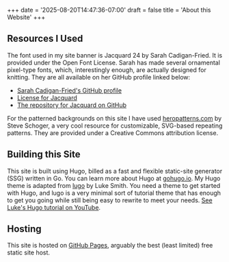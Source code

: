 +++
date = '2025-08-20T14:47:36-07:00'
draft = false
title = 'About this Website'
+++

## Resources I Used

The font used in my site banner is Jacquard 24 by Sarah Cadigan-Fried. It is provided under the Open Font License. Sarah has made several ornamental pixel-type fonts, which, interestingly enough, are actually designed for knitting. They are all available on her GitHub profile linked below:

- [Sarah Cadigan-Fried's GitHub profile](https://github.com/scfried)
- [License for Jacquard](/Jacquard_24/OFL.txt)
- [The repository for Jacquard on GitHub](https://github.com/scfried/soft-type-jacquard)

For the patterned backgrounds on this site I have used [heropatterns.com](https://heropatterns.com) by Steve Schoger, a very cool resource for customizable, SVG-based repeating patterns. They are provided under a Creative Commons attribution license.

## Building this Site

This site is built using Hugo, billed as a fast and flexible static-site generator (SSG) written in Go. You can learn more about Hugo at [gohugo.io](https://gohugo.io). My Hugo theme is adapted from [lugo](https://github.com/lukesmithxyz/lugo) by Luke Smith. You need a theme to get started with Hugo, and lugo is a very minimal sort of tutorial theme that has enough to get you going while still being easy to rewrite to meet your needs. [See Luke's Hugo tutorial on YouTube](https://youtu.be/ZFL09qhKi5I?si=2vaOCj76dAeFrmsh).

## Hosting

This site is hosted on [GitHub Pages](https://pages.github.com), arguably the best (least limited) free static site host.